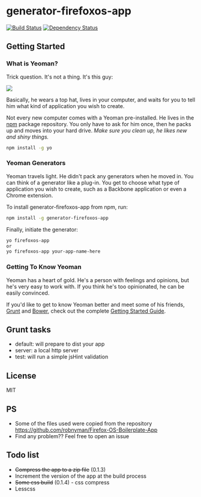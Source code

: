 # generator-firefoxos-app

[![Build Status](https://secure.travis-ci.org/sipmann/generator-firefoxos-app.png?branch=master)](https://travis-ci.org/sipmann/generator-firefoxos-app) 
[![Dependency Status](https://david-dm.org/sipmann/generator-firefoxos-app.svg)](https://david-dm.org/sipmann/generator-firefoxos-app)

## Getting Started

### What is Yeoman?

Trick question. It's not a thing. It's this guy:

![](http://i.imgur.com/JHaAlBJ.png)

Basically, he wears a top hat, lives in your computer, and waits for you to tell him what kind of application you wish to create.

Not every new computer comes with a Yeoman pre-installed. He lives in the [npm](https://npmjs.org) package repository. You only have to ask for him once, then he packs up and moves into your hard drive. *Make sure you clean up, he likes new and shiny things.*

```bash
npm install -g yo
```

### Yeoman Generators

Yeoman travels light. He didn't pack any generators when he moved in. You can think of a generator like a plug-in. You get to choose what type of application you wish to create, such as a Backbone application or even a Chrome extension.

To install generator-firefoxos-app from npm, run:

```bash
npm install -g generator-firefoxos-app
```

Finally, initiate the generator:

```bash
yo firefoxos-app
or
yo firefoxos-app your-app-name-here
```

### Getting To Know Yeoman

Yeoman has a heart of gold. He's a person with feelings and opinions, but he's very easy to work with. If you think he's too opinionated, he can be easily convinced.

If you'd like to get to know Yeoman better and meet some of his friends, [Grunt](http://gruntjs.com) and [Bower](http://bower.io), check out the complete [Getting Started Guide](https://github.com/yeoman/yeoman/wiki/Getting-Started).

## Grunt tasks

* default: will prepare to dist your app
* server: a local http server
* test: will run a simple jsHint validation

## License

MIT


## PS

* Some of the files used were copied from the repository https://github.com/robnyman/Firefox-OS-Boilerplate-App
* Find any problem?? Feel free to open an issue

## Todo list

* ~~Compress the app to a zip file~~ (0.1.3)
* Increment the version of the app at the build process
* ~~Some css build~~ (0.1.4) - css compress
* Lesscss
